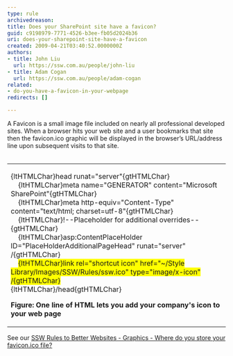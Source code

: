 ```yaml
---
type: rule
archivedreason: 
title: Does your SharePoint site have a favicon?
guid: c9198979-7771-4526-b3ee-fb05d2024b36
uri: does-your-sharepoint-site-have-a-favicon
created: 2009-04-21T03:40:52.0000000Z
authors:
- title: John Liu
  url: https://ssw.com.au/people/john-liu
- title: Adam Cogan
  url: https://ssw.com.au/people/adam-cogan
related:
- do-you-have-a-favicon-in-your-webpage
redirects: []

---
```



A Favicon is a small image file included on nearly all professional developed sites. When a browser hits your web site and a user bookmarks that site then the favicon.ico graphic will be displayed in the browser’s URL/address line upon subsequent visits to that site.
​
<br><excerpt class='endintro'></excerpt><br>

  <table class="clsSSWTable">
    <tbody>
        <tr>
            <td>
            <p>{ltHTMLChar}head runat=&quot;server&quot;{gtHTMLChar} <br>
            &#160;&#160;&#160; {ltHTMLChar}meta name=&quot;GENERATOR&quot; content=&quot;Microsoft SharePoint&quot;{gtHTMLChar} <br>
            &#160;&#160;&#160; {ltHTMLChar}meta http-equiv=&quot;Content-Type&quot; content=&quot;text/html; charset=utf-8&quot;{gtHTMLChar} <br>
            &#160;&#160;&#160; {ltHTMLChar}!--Placeholder for additional overrides--{gtHTMLChar} <br>
            &#160;&#160;&#160; {ltHTMLChar}asp&#58;ContentPlaceHolder ID=&quot;PlaceHolderAdditionalPageHead&quot; runat=&quot;server&quot; /{gtHTMLChar} <br>
            &#160;&#160;&#160; <font style="background-color&#58;rgb(255, 255, 0);">{ltHTMLChar}link rel=&quot;shortcut icon&quot; href=&quot;~/Style Library/Images/SSW/Rules/ssw.ico&quot; type=&quot;image/x-icon&quot; /{gtHTMLChar}</font> <br>
            {ltHTMLChar}/head{gtHTMLChar} </p>
            <p><b>Figure&#58; One line of HTML lets you add your company's icon to&#160; your web page</b> </p>
            </td>
        </tr>
    </tbody>
</table>
<p>See our <a href="http&#58;//www.ssw.com.au/ssw/Standards/Rules/RulestoBetterWebsitesGraphics.aspx#Favicon">SSW Rules to Better Websites - Graphics - Where do you store your favicon.ico file?</a></p>




